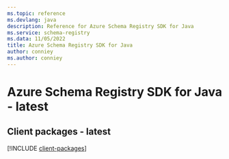 ```yaml
---
ms.topic: reference
ms.devlang: java
description: Reference for Azure Schema Registry SDK for Java
ms.service: schema-registry
ms.data: 11/05/2022
title: Azure Schema Registry SDK for Java
author: conniey
ms.author: conniey
---
```

# Azure Schema Registry SDK for Java - latest

## Client packages - latest
[!INCLUDE [client-packages](schema-registry-client-index.md)]